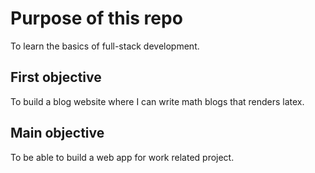 # Purpose of this repo
To learn the basics of full-stack development. 

## First objective
To build a blog website where I can write math blogs that renders latex. 

## Main objective
To be able to build a web app for work related project. 
